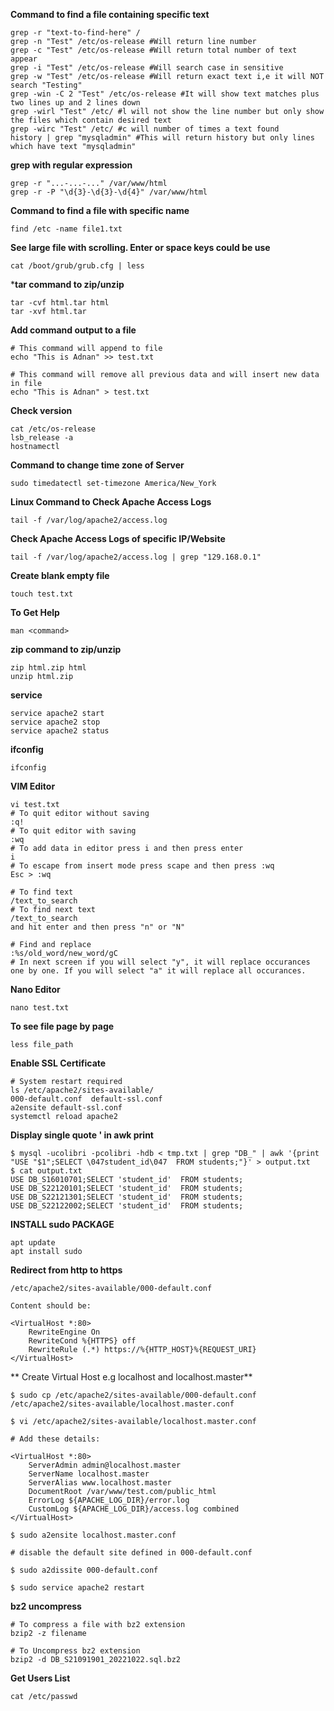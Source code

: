 **Command to find a file containing specific text**
```
grep -r "text-to-find-here" /
grep -n "Test" /etc/os-release #Will return line number
grep -c "Test" /etc/os-release #Will return total number of text appear
grep -i "Test" /etc/os-release #Will search case in sensitive
grep -w "Test" /etc/os-release #Will return exact text i,e it will NOT search "Testing"
grep -win -C 2 "Test" /etc/os-release #It will show text matches plus two lines up and 2 lines down
grep -wirl "Test" /etc/ #l will not show the line number but only show the files which contain desired text
grep -wirc "Test" /etc/ #c will number of times a text found
history | grep "mysqladmin" #This will return history but only lines which have text "mysqladmin"
```


**grep with regular expression**
```
grep -r "...-...-..." /var/www/html
grep -r -P "\d{3}-\d{3}-\d{4}" /var/www/html
```


**Command to find a file with specific name**
```
find /etc -name file1.txt
```

**See large file with scrolling. Enter or space keys could be use**
```
cat /boot/grub/grub.cfg | less
```

***tar command to zip/unzip**
```
tar -cvf html.tar html
tar -xvf html.tar
```

**Add command output to a file**
```
# This command will append to file
echo "This is Adnan" >> test.txt

# This command will remove all previous data and will insert new data in file
echo "This is Adnan" > test.txt
```

**Check version**
```
cat /etc/os-release
lsb_release -a
hostnamectl
```

**Command to change time zone of Server**
```
sudo timedatectl set-timezone America/New_York
```
**Linux Command to Check Apache Access Logs**
```
tail -f /var/log/apache2/access.log
```
**Check Apache Access Logs of specific IP/Website**
```
tail -f /var/log/apache2/access.log | grep "129.168.0.1"
```
**Create blank empty file**
```
touch test.txt
```
**To Get Help**
```
man <command>
```
**zip command to zip/unzip**
```
zip html.zip html
unzip html.zip
```
**service**
```
service apache2 start
service apache2 stop
service apache2 status
```
**ifconfig**
```
ifconfig
```

**VIM Editor**
```
vi test.txt
# To quit editor without saving
:q!
# To quit editor with saving
:wq
# To add data in editor press i and then press enter
i
# To escape from insert mode press scape and then press :wq
Esc > :wq

# To find text
/text_to_search
# To find next text
/text_to_search
and hit enter and then press "n" or "N"

# Find and replace
:%s/old_word/new_word/gC
# In next screen if you will select "y", it will replace occurances one by one. If you will select "a" it will replace all occurances.
```
**Nano Editor**
```
nano test.txt
```
**To see file page by page**
```
less file_path
```
**Enable SSL Certificate**
```
# System restart required
ls /etc/apache2/sites-available/
000-default.conf  default-ssl.conf
a2ensite default-ssl.conf
systemctl reload apache2
```
**Display single quote ' in awk print**
```
$ mysql -ucolibri -pcolibri -hdb < tmp.txt | grep "DB_" | awk '{print "USE "$1";SELECT \047student_id\047  FROM students;"}' > output.txt
$ cat output.txt
USE DB_S16010701;SELECT 'student_id'  FROM students;
USE DB_S22120101;SELECT 'student_id'  FROM students;
USE DB_S22121301;SELECT 'student_id'  FROM students;
USE DB_S22122002;SELECT 'student_id'  FROM students;
```

**INSTALL sudo PACKAGE**
```
apt update
apt install sudo
```


**Redirect from http to https**
```
/etc/apache2/sites-available/000-default.conf

Content should be:

<VirtualHost *:80>
    RewriteEngine On
    RewriteCond %{HTTPS} off
    RewriteRule (.*) https://%{HTTP_HOST}%{REQUEST_URI}
</VirtualHost>
```

**  Create Virtual Host e.g localhost and localhost.master**
```
$ sudo cp /etc/apache2/sites-available/000-default.conf /etc/apache2/sites-available/localhost.master.conf

$ vi /etc/apache2/sites-available/localhost.master.conf

# Add these details:

<VirtualHost *:80>
    ServerAdmin admin@localhost.master
    ServerName localhost.master
    ServerAlias www.localhost.master
    DocumentRoot /var/www/test.com/public_html
    ErrorLog ${APACHE_LOG_DIR}/error.log
    CustomLog ${APACHE_LOG_DIR}/access.log combined
</VirtualHost>

$ sudo a2ensite localhost.master.conf

# disable the default site defined in 000-default.conf

$ sudo a2dissite 000-default.conf

$ sudo service apache2 restart
```

**bz2 uncompress**
```
# To compress a file with bz2 extension
bzip2 -z filename

# To Uncompress bz2 extension
bzip2 -d DB_S21091901_20221022.sql.bz2
```

**Get Users List**
```
cat /etc/passwd
```
